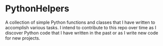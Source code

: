 # PythonHelpers
A collection of simple Python functions and classes that I have written to accomplish various tasks. I intend to contribute to this repo over time as I discover Python code that I have written in the past or as I write new code for new projects. 